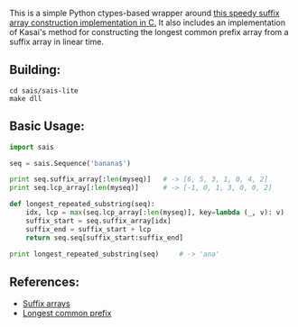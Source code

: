 This is a simple Python ctypes-based wrapper around [this speedy suffix array construction implementation in C.](https://sites.google.com/site/yuta256/sais)  It also includes an implementation of Kasai's method for constructing the longest common prefix array from a suffix array in linear time.

Building:
---------
```
cd sais/sais-lite
make dll
```

Basic Usage:
------------
```python
import sais

seq = sais.Sequence('banana$')

print seq.suffix_array[:len(myseq)]   # -> [6, 5, 3, 1, 0, 4, 2]
print seq.lcp_array[:len(myseq)]      # -> [-1, 0, 1, 3, 0, 0, 2]

def longest_repeated_substring(seq):
    idx, lcp = max(seq.lcp_array[:len(myseq)], key=lambda (_, v): v)
    suffix_start = seq.suffix_array[idx]
    suffix_end = suffix_start + lcp
    return seq.seq[suffix_start:suffix_end]

print longest_repeated_substring(seq)     # -> 'ana'
```

References:
-----------

* [Suffix arrays](http://en.wikipedia.org/wiki/Suffix_array)
* [Longest common prefix](http://en.wikipedia.org/wiki/LCP_array)